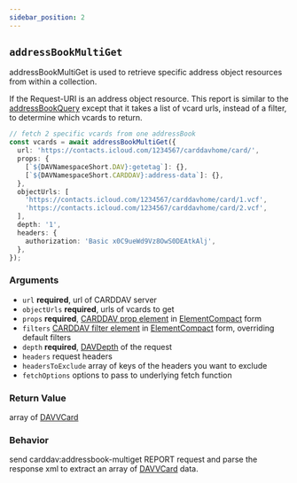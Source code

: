 ```yaml
---
sidebar_position: 2
---
```


## `addressBookMultiGet`

addressBookMultiGet is used to retrieve specific
address object resources from within a collection.

If the Request-URI is an address object resource. This report is similar to the [addressBookQuery](addressBookQuery.md) except that it takes a list of vcard urls, instead of a filter, to determine which vcards to return.

```ts
// fetch 2 specific vcards from one addressBook
const vcards = await addressBookMultiGet({
  url: 'https://contacts.icloud.com/1234567/carddavhome/card/',
  props: {
    [`${DAVNamespaceShort.DAV}:getetag`]: {},
    [`${DAVNamespaceShort.CARDDAV}:address-data`]: {},
  },
  objectUrls: [
    'https://contacts.icloud.com/1234567/carddavhome/card/1.vcf',
    'https://contacts.icloud.com/1234567/carddavhome/card/2.vcf',
  ],
  depth: '1',
  headers: {
    authorization: 'Basic x0C9ueWd9Vz8OwS0DEAtkAlj',
  },
});
```

### Arguments

- `url` **required**, url of CARDDAV server
- `objectUrls` **required**, urls of vcards to get
- `props` **required**, [CARDDAV prop element](https://datatracker.ietf.org/doc/html/rfc6352#section-10.4.2) in [ElementCompact](../types/ElementCompact.md) form
- `filters` [CARDDAV filter element](https://datatracker.ietf.org/doc/html/rfc6352#section-10.5) in [ElementCompact](../types/ElementCompact.md) form, overriding default filters
- `depth` **required**, [DAVDepth](../types/DAVDepth.md) of the request
- `headers` request headers
- `headersToExclude` array of keys of the headers you want to exclude
- `fetchOptions` options to pass to underlying fetch function

### Return Value

array of [DAVVCard](../types/DAVVCard.md)

### Behavior

send carddav:addressbook-multiget REPORT request and parse the response xml to extract an array of [DAVVCard](../types/DAVVCard.md) data.
